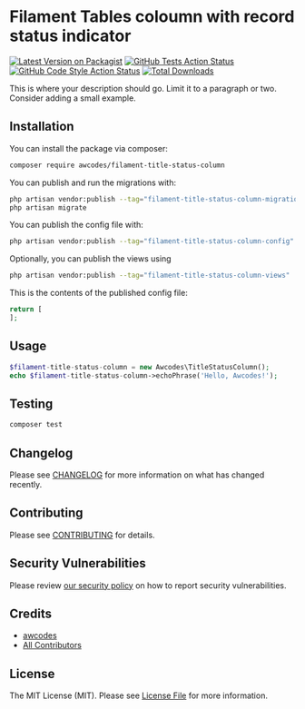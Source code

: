# Filament Tables coloumn with record status indicator 

[![Latest Version on Packagist](https://img.shields.io/packagist/v/awcodes/filament-title-status-column.svg?style=flat-square)](https://packagist.org/packages/awcodes/filament-title-status-column)
[![GitHub Tests Action Status](https://img.shields.io/github/workflow/status/awcodes/filament-title-status-column/run-tests?label=tests)](https://github.com/awcodes/filament-title-status-column/actions?query=workflow%3Arun-tests+branch%3Amain)
[![GitHub Code Style Action Status](https://img.shields.io/github/workflow/status/awcodes/filament-title-status-column/Check%20&%20fix%20styling?label=code%20style)](https://github.com/awcodes/filament-title-status-column/actions?query=workflow%3A"Check+%26+fix+styling"+branch%3Amain)
[![Total Downloads](https://img.shields.io/packagist/dt/awcodes/filament-title-status-column.svg?style=flat-square)](https://packagist.org/packages/awcodes/filament-title-status-column)

This is where your description should go. Limit it to a paragraph or two. Consider adding a small example.

## Installation

You can install the package via composer:

```bash
composer require awcodes/filament-title-status-column
```

You can publish and run the migrations with:

```bash
php artisan vendor:publish --tag="filament-title-status-column-migrations"
php artisan migrate
```

You can publish the config file with:

```bash
php artisan vendor:publish --tag="filament-title-status-column-config"
```

Optionally, you can publish the views using

```bash
php artisan vendor:publish --tag="filament-title-status-column-views"
```

This is the contents of the published config file:

```php
return [
];
```

## Usage

```php
$filament-title-status-column = new Awcodes\TitleStatusColumn();
echo $filament-title-status-column->echoPhrase('Hello, Awcodes!');
```

## Testing

```bash
composer test
```

## Changelog

Please see [CHANGELOG](CHANGELOG.md) for more information on what has changed recently.

## Contributing

Please see [CONTRIBUTING](.github/CONTRIBUTING.md) for details.

## Security Vulnerabilities

Please review [our security policy](../../security/policy) on how to report security vulnerabilities.

## Credits

- [awcodes](https://github.com/awcodes)
- [All Contributors](../../contributors)

## License

The MIT License (MIT). Please see [License File](LICENSE.md) for more information.
